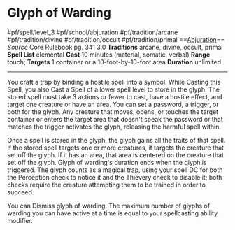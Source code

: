 # Glyph of Warding
#pf/spell/level_3 #pf/school/abjuration #pf/tradition/arcane #pf/tradition/divine #pf/tradition/occult #pf/tradition/primal
==[Abjuration](../../../Traits/Abjuration.md)==
*Source* Core Rulebook pg. 341 3.0
**Traditions** arcane, divine, occult, primal
**Spell List** elemental
**Cast** 10 minutes (material, somatic, verbal)
**Range** touch; **Targets** 1 container or a 10-foot-by-10-foot area
**Duration** unlimited

---
You craft a trap by binding a hostile spell into a symbol. While Casting this Spell, you also Cast a Spell of a lower spell level to store in the glyph. The stored spell must take 3 actions or fewer to cast, have a hostile effect, and target one creature or have an area. You can set a password, a trigger, or both for the glyph. Any creature that moves, opens, or touches the target container or enters the target area that doesn't speak the password or that matches the trigger activates the glyph, releasing the harmful spell within.

Once a spell is stored in the glyph, the glyph gains all the traits of that spell. If the stored spell targets one or more creatures, it targets the creature that set off the glyph. If it has an area, that area is centered on the creature that set off the glyph. Glyph of warding's duration ends when the glyph is triggered. The glyph counts as a magical trap, using your spell DC for both the Perception check to notice it and the Thievery check to disable it; both checks require the creature attempting them to be trained in order to succeed.

You can Dismiss glyph of warding. The maximum number of glyphs of warding you can have active at a time is equal to your spellcasting ability modifier.